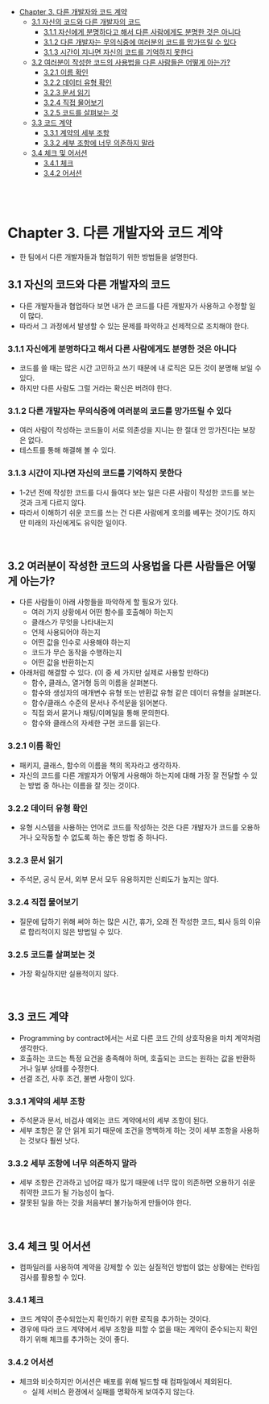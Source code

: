 - [Chapter 3. 다른 개발자와 코드 계약](#chapter-3-다른-개발자와-코드-계약)
  - [3.1 자신의 코드와 다른 개발자의 코드](#31-자신의-코드와-다른-개발자의-코드)
    - [3.1.1 자신에게 분명하다고 해서 다른 사람에게도 분명한 것은 아니다](#311-자신에게-분명하다고-해서-다른-사람에게도-분명한-것은-아니다)
    - [3.1.2 다른 개발자는 무의식중에 여러분의 코드를 망가뜨릴 수 있다](#312-다른-개발자는-무의식중에-여러분의-코드를-망가뜨릴-수-있다)
    - [3.1.3 시간이 지나면 자신의 코드를 기억하지 못한다](#313-시간이-지나면-자신의-코드를-기억하지-못한다)
  - [3.2 여러분이 작성한 코드의 사용법을 다른 사람들은 어떻게 아는가?](#32-여러분이-작성한-코드의-사용법을-다른-사람들은-어떻게-아는가)
    - [3.2.1 이름 확인](#321-이름-확인)
    - [3.2.2 데이터 유형 확인](#322-데이터-유형-확인)
    - [3.2.3 문서 읽기](#323-문서-읽기)
    - [3.2.4 직접 물어보기](#324-직접-물어보기)
    - [3.2.5 코드를 살펴보는 것](#325-코드를-살펴보는-것)
  - [3.3 코드 계약](#33-코드-계약)
    - [3.3.1 계약의 세부 조항](#331-계약의-세부-조항)
    - [3.3.2 세부 조항에 너무 의존하지 말라](#332-세부-조항에-너무-의존하지-말라)
  - [3.4 체크 및 어서션](#34-체크-및-어서션)
    - [3.4.1 체크](#341-체크)
    - [3.4.2 어서션](#342-어서션)


<br/>
<br/>

# Chapter 3. 다른 개발자와 코드 계약
- 한 팀에서 다른 개발자들과 협업하기 위한 방법들을 설명한다.

## 3.1 자신의 코드와 다른 개발자의 코드
- 다른 개발자들과 협업하다 보면 내가 쓴 코드를 다른 개발자가 사용하고 수정할 일이 많다.
- 따라서 그 과정에서 발생할 수 있는 문제를 파악하고 선제적으로 조치해야 한다.

### 3.1.1 자신에게 분명하다고 해서 다른 사람에게도 분명한 것은 아니다
- 코드를 쓸 때는 많은 시간 고민하고 쓰기 때문에 내 로직은 모든 것이 분명해 보일 수 있다.
- 하지만 다른 사람도 그럴 거라는 확신은 버려야 한다.

### 3.1.2 다른 개발자는 무의식중에 여러분의 코드를 망가뜨릴 수 있다
- 여러 사람이 작성하는 코드들이 서로 의존성을 지니는 한 절대 안 망가진다는 보장은 없다.
- 테스트를 통해 해결해 볼 수 있다.

### 3.1.3 시간이 지나면 자신의 코드를 기억하지 못한다
- 1-2년 전에 작성한 코드를 다시 들여다 보는 일은 다른 사람이 작성한 코드를 보는 것과 크게 다르지 않다.
- 따라서 이해하기 쉬운 코드를 쓰는 건 다른 사람에게 호의를 베푸는 것이기도 하지만 미래의 자신에게도 유익한 일이다.

<br/>

## 3.2 여러분이 작성한 코드의 사용법을 다른 사람들은 어떻게 아는가?
- 다른 사람들이 아래 사항들을 파악하게 할 필요가 있다.
  - 여러 가지 상황에서 어떤 함수를 호출해야 하는지
  - 클래스가 무엇을 나타내는지
  - 언제 사용되어야 하는지
  - 어떤 값을 인수로 사용해야 하는지
  - 코드가 무슨 동작을 수행하는지
  - 어떤 값을 반환하는지 
- 아래처럼 해결할 수 있다. (이 중 세 가지만 실제로 사용할 만하다)
  - 함수, 클래스, 열거형 등의 이름을 살펴본다.
  - 함수와 생성자의 매개변수 유형 또는 반환값 유형 같은 데이터 유형을 살펴본다.
  - 함수/클래스 수준의 문서나 주석문을 읽어본다.
  - 직접 와서 묻거나 채팅/이메일을 통해 문의한다.
  - 함수와 클래스의 자세한 구현 코드를 읽는다.

### 3.2.1 이름 확인
- 패키지, 클래스, 함수의 이름을 책의 목자라고 생각하자.
- 자신의 코드를 다른 개발자가 어떻게 사용해야 하는지에 대해 가장 잘 전달할 수 있는 방법 중 하나는 이름을 잘 짓는 것이다.

### 3.2.2 데이터 유형 확인
- 유형 시스템을 사용하는 언어로 코드를 작성하는 것은 다른 개발자가 코드를 오용하거나 오작동할 수 없도록 하는 좋은 방법 중 하나다.

### 3.2.3 문서 읽기
- 주석문, 공식 문서, 외부 문서 모두 유용하지만 신뢰도가 높지는 않다.

### 3.2.4 직접 물어보기
- 질문에 답하기 위해 써야 하는 많은 시간, 휴가, 오래 전 작성한 코드, 퇴사 등의 이유로 합리적이지 않은 방법일 수 있다.

### 3.2.5 코드를 살펴보는 것
- 가장 확실하지만 실용적이지 않다.

<br/>

## 3.3 코드 계약
- Programming by contract에서는 서로 다른 코드 간의 상호작용을 마치 계약처럼 생각한다.
- 호출하는 코드는 특정 요건을 충족해야 하며, 호출되는 코드는 원하는 값을 반환하거나 일부 상태를 수정한다.
- 선결 조건, 사후 조건, 불변 사항이 있다.

### 3.3.1 계약의 세부 조항
- 주석문과 문서, 비검사 예외는 코드 계약에서의 세부 조항이 된다.
- 세부 조항은 잘 안 읽게 되기 때문에 조건을 명백하게 하는 것이 세부 조항을 사용하는 것보다 훨씬 낫다.

### 3.3.2 세부 조항에 너무 의존하지 말라
- 세부 조항은 간과하고 넘어갈 때가 많기 때문에 너무 많이 의존하면 오용하기 쉬운 취약한 코드가 될 가능성이 높다.
- 잘못된 일을 하는 것을 처음부터 불가능하게 만들어야 한다.

<br/>

## 3.4 체크 및 어서션
- 컴파일러를 사용하여 계약을 강제할 수 있는 실질적인 방법이 없는 상황에는 런타임 검사를 활용할 수 있다.

### 3.4.1 체크
- 코드 계약이 준수되었는지 확인하기 위한 로직을 추가하는 것이다.
- 경우에 따라 코드 계약에서 세부 조항을 피할 수 없을 때는 계약이 준수되는지 확인하기 위해 체크를 추가하는 것이 좋다.

### 3.4.2 어서션
- 체크와 비슷하지만 어서션은 배포를 위해 빌드할 때 컴파일에서 제외된다.
  - 실제 서비스 환경에서 실패를 명확하게 보여주지 않는다.

